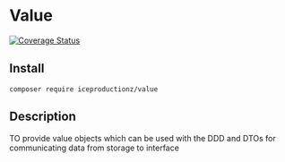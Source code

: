 # Value

[![Coverage Status](https://coveralls.io/repos/github/Ice-Productionz/Value/badge.svg?branch=master)](https://coveralls.io/github/Ice-Productionz/Value?branch=master)

## Install
`composer require iceproductionz/value`

## Description
TO provide value objects which can be used with the DDD and DTOs for communicating data from storage to interface

## 